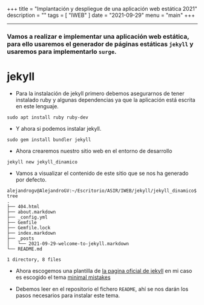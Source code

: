 +++
title = "Implantación y despliegue de una aplicación web estática 2021"
description = ""
tags = [
    "IWEB"
]
date = "2021-09-29"
menu = "main"
+++

---

### Vamos a realizar e implementar una aplicación web estática, para ello usaremos el generador de páginas estáticas `jekyll` y usaremos para implementarlo `surge`.

# **jekyll**

* Para la instalación de jekyll primero debemos asegurarnos de tener instalado ruby y algunas dependencias ya que la aplicación está escrita en este lenguaje.

~~~
sudo apt install ruby ruby-dev
~~~

* Y ahora si podemos instalar jekyll.

~~~
sudo gem install bundler jekyll
~~~

* Ahora crearemos nuestro sitio web en el entorno de desarrollo

~~~
jekyll new jekyll_dinamico
~~~

* Vamos a visualizar el contenido de este sitio que se nos ha generado por defecto.

~~~
alejandrogv@AlejandroGV:~/Escritorio/ASIR/IWEB/jekyll/jekyll_dinamico$ tree
.
├── 404.html
├── about.markdown
├── _config.yml
├── Gemfile
├── Gemfile.lock
├── index.markdown
├── _posts
│   └── 2021-09-29-welcome-to-jekyll.markdown
└── README.md

1 directory, 8 files
~~~

* Ahora escogemos una plantilla de [la pagina oficial de jekyll](https://jekyllthemes.io/) en mi caso es escogido el tema [minimal mistakes](https://github.com/mmistakes/minimal-mistakes)

* Debemos leer en el repositorio el fichero `README`, ahí se nos darán los pasos necesarios para instalar este tema.

